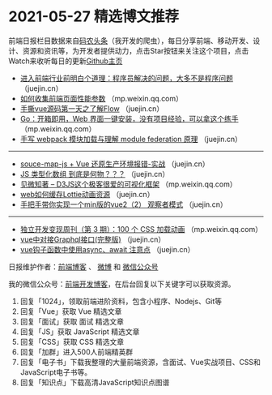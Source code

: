 # 2021-05-27 精选博文推荐

前端日报栏目数据来自[码农头条](http://hao.caibaojian.com.cn/)（我开发的爬虫），每日分享前端、移动开发、设计、资源和资讯等，为开发者提供动力，点击Star按钮来关注这个项目，点击Watch来收听每日的更新[Github主页](https://github.com/kujian/frontendDaily)
* [进入前端行业前明白个道理：程序员解决的问题，大多不是程序问题](https://juejin.cn/post/6966433882535100423) （juejin.cn）
* [如何收集前端页面性能参数](https://mp.weixin.qq.com/s?__biz=MzA4MjA1MDM3Ng==&mid=2450814815&idx=1&sn=49c991037bffa817cf5141fae61b489b) （mp.weixin.qq.com）
* [手撕vue源码第一天之了解Flow](https://juejin.cn/post/6966523220576960519) （juejin.cn）
* [Go：开箱即用，Web 界面一键安装，没有项目经验，可以拿这个练手](https://mp.weixin.qq.com/s/6RlAb7iWc3Tj6g7ttiBoRQ) （mp.weixin.qq.com）
* [手写 webpack 模块加载与理解 module federation 原理](https://juejin.cn/post/6966483968279445534) （juejin.cn）

***
* [souce-map-js + Vue 还原生产环境报错-实战](https://juejin.cn/post/6966421001764601886) （juejin.cn）
* [JS 类型化数组 到底是何物？？？](https://juejin.cn/post/6966410161086808095) （juejin.cn）
* [见微知著 &#8211; D3JS这个极客很爱的可视化框架](https://mp.weixin.qq.com/s?__biz=MzU0OTExNzYwNg==&mid=2247490580&idx=1&sn=bfd3588d502e3664126ba0253b806e05) （mp.weixin.qq.com）
* [web如何缓存Lottie动画资源](https://juejin.cn/post/6966403969539276831) （juejin.cn）
* [手把手带你实现一个min版的vue2（2） 观察者模式](https://juejin.cn/post/6966401850165690382) （juejin.cn）

***
* [独立开发变现周刊（第 3 期）：100 个 CSS 加载动画](https://mp.weixin.qq.com/s/Jl5n0EF3gzbzYtmiQ3KanA) （mp.weixin.qq.com）
* [vue中对接Graphql接口(完整版)](https://juejin.cn/post/6966526799895330847) （juejin.cn）
* [vue钩子函数中使用async、await 注意点](https://juejin.cn/post/6966144365508952101) （juejin.cn）

日报维护作者：[前端博客](http://caibaojian.com.cn/) 、 [微博](http://weibo.com/kujian) 和 [微信公众号](https://open.weixin.qq.com/qr/code?username=caibaojian_com)

我的微信公众号：[前端开发博客](https://open.weixin.qq.com/qr/code?username=caibaojian_com)，在后台回复以下关键字可以获取资源。

1. 回复「1024」，领取前端进阶资料，包含小程序、Nodejs、Git等
2. 回复「Vue」获取 Vue 精选文章
3. 回复「面试」获取 面试 精选文章
4. 回复「JS」获取 JavaScript 精选文章
5. 回复「CSS」获取 CSS 精选文章
6. 回复「加群」进入500人前端精英群
7. 回复「电子书」下载我整理的大量前端资源，含面试、Vue实战项目、CSS和JavaScript电子书等。
8. 回复「知识点」下载高清JavaScript知识点图谱